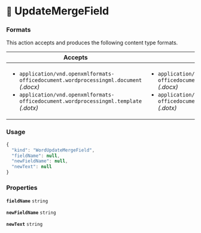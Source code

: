 # <small>:nut_and_bolt:</small> UpdateMergeField


   
### Formats

This action accepts and produces the following content type formats.

| Accepts | Produces |
|-----|-----|
|<ul><li>`application/vnd.openxmlformats-officedocument.wordprocessingml.document` _(.docx)_</li><li>`application/vnd.openxmlformats-officedocument.wordprocessingml.template` _(.dotx)_</li></ul>|<ul><li>`application/vnd.openxmlformats-officedocument.wordprocessingml.document` _(.docx)_</li><li>`application/vnd.openxmlformats-officedocument.wordprocessingml.template` _(.dotx)_</li></ul>|

### Usage

```js
{
  "kind": "WordUpdateMergeField",
  "fieldName": null,
  "newFieldName": null,
  "newText": null
}
```
### Properties

**`fieldName`**  `string`



**`newFieldName`**  `string`



**`newText`**  `string`




